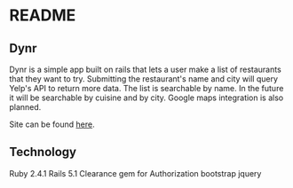 # README

## Dynr

Dynr is a simple app built on rails that lets a user make a list of restaurants that they want to try. Submitting the restaurant's name and city will query Yelp's API to return more data. The list is searchable by name. In the future it will be searchable by cuisine and by city. Google maps integration is also planned.

Site can be found [here](https://dynr.biz/).

## Technology

Ruby 2.4.1
Rails 5.1
Clearance gem for Authorization
bootstrap
jquery
